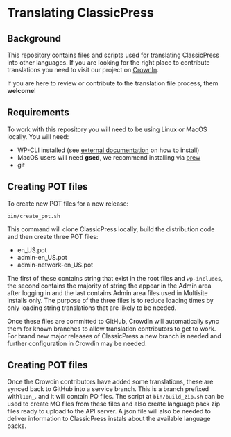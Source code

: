 # Translating ClassicPress

## Background

This repository contains files and scripts used for translating ClassicPress into other languages. If you are looking for the right place to contribute translations you need to visit our project on [CrownIn](https://classicpress.crowdin.com/u/projects/1).

If you are here to review or contribute to the translation file process, them **welcome**!

## Requirements

To work with this repository you will need to be using Linux or MacOS locally. You will need:
- WP-CLI installed (see [external documentation](https://wp-cli.org/) on how to install)
- MacOS users will need **gsed**, we recommend installing via [brew](https://brew.sh/)
- git

## Creating POT files

To create new POT files for a new release:

`bin/create_pot.sh`

This command will clone ClassicPress locally, build the distribution code and then create three POT files:

- en_US.pot
- admin-en_US.pot
- admin-network-en_US.pot

The first of these contains string that exist in the root files and `wp-includes`, the second  contains the majority of string the appear in the Admin area after logging in and the last contains Admin area files used in Multisite installs only. The purpose of the three files is to reduce loading times by only loading string translations that are likely to be needed.

Once these files are committed to GitHub, Crowdin will automatically sync them for known branches to allow translation contributors to get to work. For brand new major releases of ClassicPress a new branch is needed and further configuration in Crowdin may be needed.  

## Creating POT files

Once the Crowdin contributors have added some translations, these are synced back to GitHub into a service branch. This is a branch prefixed with`l10n_`. and it will contain PO files. The script at `bin/build_zip.sh` can be used to create MO files from these files and also create language pack zip files ready to upload to the API server. A json file will also be needed to deliver information to ClassicPress instals about the available language packs.